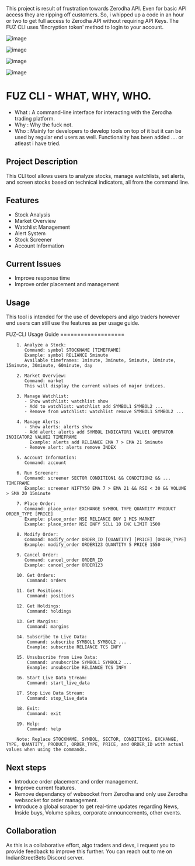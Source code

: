 
This project is result of frustration towards Zerodha API. Even for basic API access they are ripping off customers. So, i whipped up a code in an hour or two to get full access to Zerodha API without requiring API Keys. 
The FUZ CLI uses 'Encryption token' method to login to your account. 



![image](https://github.com/user-attachments/assets/665ada07-4267-4550-89b8-643292dcb362)

![image](https://github.com/user-attachments/assets/73dede28-9104-45e1-b874-b9a27073af7d)

![image](https://github.com/user-attachments/assets/4fbad485-b10d-485b-b19d-d5fce7a2be04)

![image](https://github.com/user-attachments/assets/6a63f95c-bc9f-448e-977b-751535b3a8d7)



# FUZ CLI - WHAT, WHY, WHO.

- What : A command-line interface for interacting with the Zerodha trading platform.
- Why : Why the fuck not.
- Who : Mainly for developers to develop tools on top of it but it can be used by regular end users as well. Functionality has been added .... or atleast i have tried. 

## Project Description

This CLI tool allows users to analyze stocks, manage watchlists, set alerts, and screen stocks based on technical indicators, all from the command line.

## Features

- Stock Analysis
- Market Overview
- Watchlist Management
- Alert System
- Stock Screener
- Account Information

## Current Issues 

- Improve response time
- Improve order placement and management 
  
## Usage 

This tool is intended for the use of developers and algo traders however end users can still use the features as per usage guide.

FUZ-CLI Usage Guide
        ===================

        1. Analyze a Stock:
           Command: symbol STOCKNAME [TIMEFRAME]
           Example: symbol RELIANCE 5minute
           Available timeframes: 1minute, 3minute, 5minute, 10minute, 15minute, 30minute, 60minute, day

        2. Market Overview:
           Command: market
           This will display the current values of major indices.

        3. Manage Watchlist:
           - Show watchlist: watchlist show
           - Add to watchlist: watchlist add SYMBOL1 SYMBOL2 ...
           - Remove from watchlist: watchlist remove SYMBOL1 SYMBOL2 ...

        4. Manage Alerts:
           - Show alerts: alerts show
           - Add alert: alerts add SYMBOL INDICATOR1 VALUE1 OPERATOR INDICATOR2 VALUE2 TIMEFRAME
             Example: alerts add RELIANCE EMA 7 > EMA 21 5minute
           - Remove alert: alerts remove INDEX

        5. Account Information:
           Command: account

        6. Run Screener:
           Command: screener SECTOR CONDITION1 && CONDITION2 && ... TIMEFRAME
           Example: screener NIFTY50 EMA 7 > EMA 21 && RSI < 30 && VOLUME > SMA 20 15minute

        7. Place Order:
           Command: place_order EXCHANGE SYMBOL TYPE QUANTITY PRODUCT ORDER_TYPE [PRICE]
           Example: place_order NSE RELIANCE BUY 1 MIS MARKET
           Example: place_order NSE INFY SELL 10 CNC LIMIT 1500

        8. Modify Order:
           Command: modify_order ORDER_ID [QUANTITY] [PRICE] [ORDER_TYPE]
           Example: modify_order ORDER123 QUANTITY 5 PRICE 1550

        9. Cancel Order:
           Command: cancel_order ORDER_ID
           Example: cancel_order ORDER123

        10. Get Orders:
            Command: orders

        11. Get Positions:
            Command: positions

        12. Get Holdings:
            Command: holdings

        13. Get Margins:
            Command: margins

        14. Subscribe to Live Data:
            Command: subscribe SYMBOL1 SYMBOL2 ...
            Example: subscribe RELIANCE TCS INFY

        15. Unsubscribe from Live Data:
            Command: unsubscribe SYMBOL1 SYMBOL2 ...
            Example: unsubscribe RELIANCE TCS INFY

        16. Start Live Data Stream:
            Command: start_live_data

        17. Stop Live Data Stream:
            Command: stop_live_data

        18. Exit:
            Command: exit

        19. Help:
            Command: help

        Note: Replace STOCKNAME, SYMBOL, SECTOR, CONDITIONS, EXCHANGE, TYPE, QUANTITY, PRODUCT, ORDER_TYPE, PRICE, and ORDER_ID with actual values when using the commands.
        


## Next steps

- Introduce order placement and order management. 
- Improve current features.
- Remove dependancy of websocket from Zerodha and only use Zerodha websocket for order management.
- Introduce a global scraper to get real-time updates regarding News, Inside buys, Volume spikes, corporate announcements, other events.

## Collaboration

As this is a collaborative effort, algo traders and devs, i request you to provide feedback to improve this further. You can reach out to me on IndianStreetBets Discord server. 

